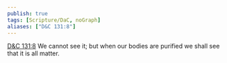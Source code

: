 ```yaml
---
publish: true
tags: [Scripture/DaC, noGraph]
aliases: ["D&C 131:8"]
---
```

[D&C 131:8](https://churchofjesuschrist.org/study/scriptures/dc-testament/dc/131?lang=eng&id=p8#p8) We cannot see it; but when our bodies are purified we shall see that it is all matter.





